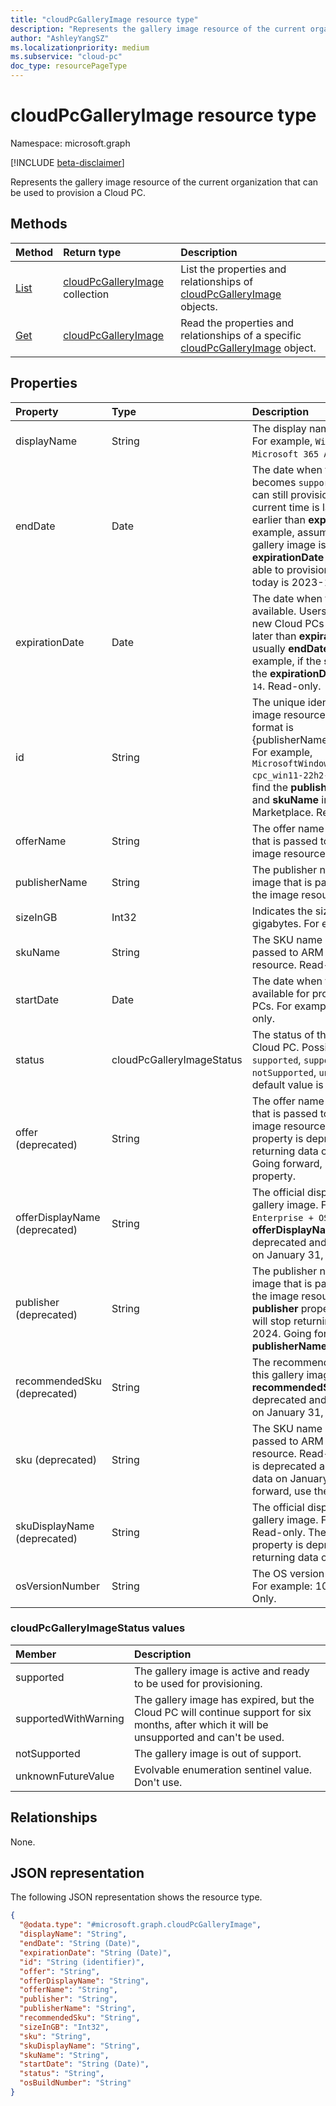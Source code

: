 ```yaml
---
title: "cloudPcGalleryImage resource type"
description: "Represents the gallery image resource of the current organization that can be used to provision a Cloud PC."
author: "AshleyYangSZ"
ms.localizationpriority: medium
ms.subservice: "cloud-pc"
doc_type: resourcePageType
---
```


# cloudPcGalleryImage resource type

Namespace: microsoft.graph

[!INCLUDE [beta-disclaimer](../../includes/beta-disclaimer.md)]

Represents the gallery image resource of the current organization that can be used to provision a Cloud PC.

## Methods

|Method|Return type|Description|
|:---|:---|:---|
|[List](../api/virtualendpoint-list-galleryimages.md)|[cloudPcGalleryImage](../resources/cloudpcgalleryimage.md) collection|List the properties and relationships of [cloudPcGalleryImage](../resources/cloudpcgalleryimage.md) objects.|
|[Get](../api/cloudpcgalleryimage-get.md)|[cloudPcGalleryImage](../resources/cloudpcgalleryimage.md)|Read the properties and relationships of a specific [cloudPcGalleryImage](../resources/cloudpcgalleryimage.md) object.|

## Properties

|Property|Type|Description|
|:---|:---|:---|
|displayName|String|The display name of this gallery image. For example, `Windows 11 Enterprise + Microsoft 365 Apps 22H2`. Read-only.|
|endDate|Date|The date when the status of image becomes `supportedWithWarning`. Users can still provision new Cloud PCs if the current time is later than **endDate** and earlier than **expirationDate**. For example, assume the **endDate** of a gallery image is `2023-9-14` and **expirationDate** is `2024-3-14`, users are able to provision new Cloud PCs if today is 2023-10-01. Read-only.|
|expirationDate|Date|The date when the image is no longer available. Users are unable to provision new Cloud PCs if the current time is later than **expirationDate**. The value is usually **endDate** plus six months. For example, if the **startDate** is `2025-10-14`, the **expirationDate** is usually `2026-04-14`. Read-only.|
|id|String|The unique identifier (ID) of the gallery image resource on Cloud PC. The ID format is {publisherName_offerName_skuName}. For example, `MicrosoftWindowsDesktop_windows-ent-cpc_win11-22h2-ent-cpc-m365`. You can find the **publisherName**, **offerName**, and **skuName** in the Azure Marketplace. Read-only.|
|offerName|String|The offer name of this gallery image that is passed to ARM to retrieve the image resource. Read-only.|
|publisherName|String|The publisher name of this gallery image that is passed to ARM to retrieve the image resource. Read-only.|
|sizeInGB|Int32|Indicates the size of this image in gigabytes. For example, `64`. Read-only.|
|skuName|String|The SKU name of this image that is passed to ARM to retrieve the image resource. Read-only.|
|startDate|Date| The date when the Cloud PC image is available for provisioning new Cloud PCs. For example, `2022-09-20`. Read-only.|
|status|cloudPcGalleryImageStatus|The status of the gallery image on the Cloud PC. Possible values are: `supported`, `supportedWithWarning`, `notSupported`, `unknownFutureValue`. The default value is `supported`. Read-only.|
|offer (deprecated)|String|The offer name of this gallery image that is passed to ARM to retrieve the image resource. Read-only. The **offer** property is deprecated and will stop returning data on January 31, 2024. Going forward, use the **offerName** property.|
|offerDisplayName (deprecated)|String|The official display offer name of this gallery image. For example, `Windows 10 Enterprise + OS Optimizations`. The **offerDisplayName** property is deprecated and will stop returning data on January 31, 2024.|
|publisher (deprecated)|String|The publisher name of this gallery image that is passed to ARM to retrieve the image resource. Read-only. The **publisher** property is deprecated and will stop returning data on January 31, 2024. Going forward, use the **publisherName** property.|
|recommendedSku (deprecated)|String|The recommended Cloud PC SKU for this gallery image. Read-only. The **recommendedSku** property is deprecated and will stop returning data on January 31, 2024.|
|sku (deprecated)|String|The SKU name of this image that is passed to ARM to retrieve the image resource. Read-only. The **sku** property is deprecated and will stop returning data on January 31, 2024. Going forward, use the **skuName** property.|
|skuDisplayName (deprecated)|String|The official display SKU name of this gallery image. For example, `2004`. Read-only. The **skuDisplayName** property is deprecated and will stop returning data on January 31, 2024.|
|osVersionNumber|String|The OS version of this gallery image. For example: 10.0.22000.296. Read-Only.|

### cloudPcGalleryImageStatus values

|Member|Description|
|:---|:---|
|supported|The gallery image is active and ready to be used for provisioning.|
|supportedWithWarning|The gallery image has expired, but the Cloud PC will continue support for six months, after which it will be unsupported and can't be used.|
|notSupported|The gallery image is out of support. |
|unknownFutureValue|Evolvable enumeration sentinel value. Don't use. |

## Relationships

None.

## JSON representation

The following JSON representation shows the resource type.

<!-- {
  "blockType": "resource",
  "keyProperty": "id",
  "@odata.type": "microsoft.graph.cloudPcGalleryImage",
  "baseType": "microsoft.graph.entity",
  "openType": false
}
-->
``` json
{
  "@odata.type": "#microsoft.graph.cloudPcGalleryImage",
  "displayName": "String",
  "endDate": "String (Date)",
  "expirationDate": "String (Date)",
  "id": "String (identifier)",
  "offer": "String",
  "offerDisplayName": "String",
  "offerName": "String",
  "publisher": "String",
  "publisherName": "String",
  "recommendedSku": "String",
  "sizeInGB": "Int32",
  "sku": "String",
  "skuDisplayName": "String",
  "skuName": "String",
  "startDate": "String (Date)",
  "status": "String",
  "osBuildNumber": "String"
}
```
